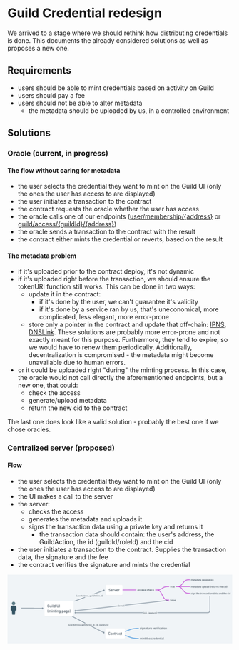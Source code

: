 # Guild Credential redesign

We arrived to a stage where we should rethink how distributing credentials is done. This documents the already considered solutions as well as proposes a new one.

## Requirements

- users should be able to mint credentials based on activity on Guild
- users should pay a fee
- users should not be able to alter metadata
  - the metadata should be uploaded by us, in a controlled environment

## Solutions

### Oracle (current, in progress)

#### The flow without caring for metadata

- the user selects the credential they want to mint on the Guild UI (only the ones the user has access to are displayed)
- the user initiates a transaction to the contract
- the contract requests the oracle whether the user has access
- the oracle calls one of our endpoints ([user/membership/{address}](https://api.guild.xyz/v1/user/membership/{address}?format=oracle) or [guild/access/{guildId}/{address}](https://api.guild.xyz/v1/guild/access/{guildId}/{address}?format=oracle))
- the oracle sends a transaction to the contract with the result
- the contract either mints the credential or reverts, based on the result

#### The metadata problem

- if it's uploaded prior to the contract deploy, it's not dynamic
- if it's uploaded right before the transaction, we should ensure the tokenURI function still works. This can be done in two ways:
  - update it in the contract:
    - if it's done by the user, we can't guarantee it's validity
    - if it's done by a service ran by us, that's uneconomical, more complicated, less elegant, more error-prone
  - store only a pointer in the contract and update that off-chain: [IPNS](https://docs.ipfs.tech/concepts/ipns/), [DNSLink](https://docs.ipfs.tech/concepts/dnslink/). These solutions are probably more error-prone and not exactly meant for this purpose. Furthermore, they tend to expire, so we would have to renew them periodically. Additionally, decentralization is compromised - the metadata might become unavailable due to human errors.
- or it could be uploaded right "during" the minting process. In this case, the oracle would not call directly the aforementioned endpoints, but a new one, that could:
  - check the access
  - generate/upload metadata
  - return the new cid to the contract

The last one does look like a valid solution - probably the best one if we chose oracles.

### Centralized server (proposed)

#### Flow

- the user selects the credential they want to mint on the Guild UI (only the ones the user has access to are displayed)
- the UI makes a call to the server
- the server:
  - checks the access
  - generates the metadata and uploads it
  - signs the transaction data using a private key and returns it
    - the transaction data should contain: the user's address, the GuildAction, the id (guildId/roleId) and the cid
- the user initiates a transaction to the contract. Supplies the transaction data, the signature and the fee
- the contract verifies the signature and mints the credential

![flow](flow.png)
